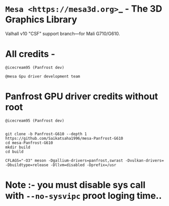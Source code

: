 `Mesa <https://mesa3d.org>`_ - The 3D Graphics Library
======================================================

Valhall v10 "CSF" support branch—for Mali G710/G610.
# All credits - 
`@icecream95 (Panfrost dev)`

`@mesa Gpu driver development team`

# Panfrost GPU driver credits without root

`@icecream95 (Panfrost dev)`


```

git clone -b Panfrost-G610 --depth 1 https://github.com/Saikatsaha1996/mesa-Panfrost-G610
cd mesa-Panfrost-G610
mkdir build
cd build

CFLAGS="-O3" meson -Dgallium-drivers=panfrost,swrast -Dvulkan-drivers= -Dbuildtype=release -Dllvm=disabled -Dprefix=/usr

```

# Note :- you must disable sys call with `--no-sysvipc` proot loging time..

  
